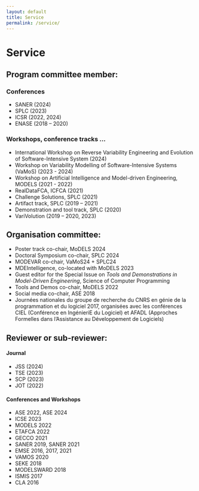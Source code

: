 ```yaml
---
layout: default
title: Service
permalink: /service/
---
```

# Service

## Program committee member:

### Conferences

- SANER (2024)
- SPLC (2023)
- ICSR (2022, 2024)
- ENASE (2018 – 2020)

### Workshops, conference tracks ...

- International Workshop on Reverse Variability Engineering and Evolution of Software-Intensive System (2024)
- Workshop on Variability Modelling of Software-Intensive Systems (VaMoS) (2023 - 2024)
- Workshop on Artificial Intelligence and Model-driven Engineering, MODELS (2021 - 2022)
- RealDataFCA, ICFCA (2021)
- Challenge Solutions, SPLC (2021)
- Artifact track, SPLC (2019 – 2021)
- Demonstration and tool track, SPLC (2020)
- VariVolution (2019 – 2020, 2023)

## Organisation committee:
- Poster track co-chair, MoDELS 2024
- Doctoral Symposium co-chair, SPLC 2024
- MODEVAR co-chair, VaMoS24 + SPLC24
- MDEIntelligence, co-located with MoDELS 2023
- Guest editor for the Special Issue on _Tools and Demonstrations in Model-Driven Engineering_, Science of Computer Programming
- Tools and Demos co-chair, MoDELS 2022
- Social media co-chair, ASE 2018
- Journées nationales du groupe de recherche du CNRS en génie de la programmation et du logiciel 2017, organisées
avec les conférences CIEL (Conférence en IngénieriE du Logiciel) et AFADL (Approches Formelles dans l’Assistance au
Développement de Logiciels)

## Reviewer or sub-reviewer:

#### Journal
- JSS (2024)
- TSE (2023)
- SCP (2023)
- JOT (2022)

#### Conferences and Workshops
- ASE 2022, ASE 2024
- ICSE 2023
- MODELS 2022
- ETAFCA 2022
- GECCO 2021
- SANER 2019, SANER 2021
- EMSE 2016, 2017, 2021
- VAMOS 2020
- SEKE 2018
- MODELSWARD 2018
- ISMIS 2017
- CLA 2016



